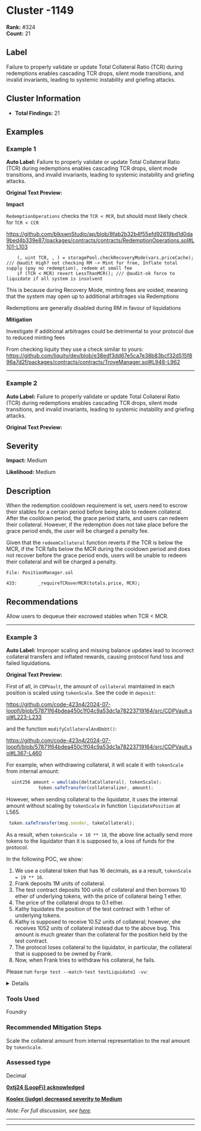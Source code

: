 # Cluster -1149

**Rank:** #324  
**Count:** 21  

## Label
Failure to properly validate or update Total Collateral Ratio (TCR) during redemptions enables cascading TCR drops, silent mode transitions, and invalid invariants, leading to systemic instability and griefing attacks.

## Cluster Information
- **Total Findings:** 21

## Examples

### Example 1

**Auto Label:** Failure to properly validate or update Total Collateral Ratio (TCR) during redemptions enables cascading TCR drops, silent mode transitions, and invalid invariants, leading to systemic instability and griefing attacks.  

**Original Text Preview:**

**Impact**

`RedemptionOperations` checks the `TCR < MCR`, but should most likely check for `TCR < CCR`

https://github.com/blkswnStudio/ap/blob/8fab2b32b4f55efd92819bd1d0da9bed4b339e87/packages/contracts/contracts/RedemptionOperations.sol#L101-L103

```solidity
    (, uint TCR, , ) = storagePool.checkRecoveryMode(vars.priceCache); /// @audit High? not checking RM -> Mint for free, Inflate total supply (pay no redemption), redeem at small fee
    if (TCR < MCR) revert LessThanMCR(); /// @audit-ok force to liquidate if all system is insolvent

```

This is because during Recovery Mode, minting fees are voided, meaning that the system may open up to additional arbitrages via Redemptions

Redemptions are generally disabled during RM in favour of liquidations


**Mitigation**

Investigate if additional arbitrages could be detrimental to your protocol due to reduced minting fees

From checking liquity they use a check similar to yours:
https://github.com/liquity/dev/blob/e38edf3dd67e5ca7e38b83bcf32d515f896a7d2f/packages/contracts/contracts/TroveManager.sol#L948-L962

---
### Example 2

**Auto Label:** Failure to properly validate or update Total Collateral Ratio (TCR) during redemptions enables cascading TCR drops, silent mode transitions, and invalid invariants, leading to systemic instability and griefing attacks.  

**Original Text Preview:**

## Severity

**Impact:** Medium

**Likelihood:** Medium

## Description

When the redemption cooldown requirement is set, users need to escrow their stables for a certain period before being able to redeem collateral. After the cooldown period, the grace period starts, and users can redeem their collateral. However, if the redemption does not take place before the grace period ends, the user will be charged a penalty fee.

Given that the `redeemCollateral` function reverts if the TCR is below the MCR, if the TCR falls below the MCR during the cooldown period and does not recover before the grace period ends, users will be unable to redeem their collateral and will be charged a penalty.

```solidity
File: PositionManager.sol

433:        _requireTCRoverMCR(totals.price, MCR);
```

## Recommendations

Allow users to dequeue their escrowed stables when TCR < MCR.

---
### Example 3

**Auto Label:** Improper scaling and missing balance updates lead to incorrect collateral transfers and inflated rewards, causing protocol fund loss and failed liquidations.  

**Original Text Preview:**

First of all, in `CDPVault`, the amount of `collateral` maintained in each position is scaled using `tokenScale`. See the code in `deposit`:

https://github.com/code-423n4/2024-07-loopfi/blob/57871f64bdea450c1f04c9a53dc1a78223719164/src/CDPVault.sol#L223-L233

and the function `modifyCollateralAndDebt()`:

https://github.com/code-423n4/2024-07-loopfi/blob/57871f64bdea450c1f04c9a53dc1a78223719164/src/CDPVault.sol#L367-L460

For example, when withdrawing collateral, it will scale it with `tokenScale` from internal amount:

```javascript
  uint256 amount = wmul(abs(deltaCollateral), tokenScale);
            token.safeTransfer(collateralizer, amount);
```

However, when sending collateral to the liquidator, it uses the internal amount without scaling by `tokenScale` in function `liquidatePosition` at L565.

```javascript
 token.safeTransfer(msg.sender, takeCollateral);
```

As a result, when `tokenScale < 10 ** 18`, the above line actually send more tokens to the liquidator than it is supposed to, a loss of funds for the protocol.

In the following POC, we show:

1. We use a collateral token that has 16 decimals, as a a result, `tokenScale = 19 ** 16`.
2. Frank deposits 1M units of collateral.
3. The test contract deposits 100 units of collateral and then borrows 10 ether of underlying tokens, with the price of collateral being 1 ether.
4. The price of the collateral drops to 0.1 ether.
5. Kathy liquidates the position of the test contract with 1 ether of underlying tokens.
6. Kathy is supposed to receive 10.52 units of collateral; however, she receives 1052 units of collateral instead due to the above bug. This amount is much greater than the collateral for the position held by the test contract.
7. The protocol loses collateral to the liquidator, in particular, the collateral that is supposed to be owned by Frank.
8. Now, when Frank tries to withdraw his collateral, he fails.

Please run `forge test --match-test testLiquidate1 -vv`:

<details>

```javascript
// SPDX-License-Identifier: UNLICENSED
pragma solidity ^0.8.19;

import "forge-std/console2.sol";
import {TestBase, ERC20PresetMinterPauser} from "../TestBase.sol";

import {IERC20} from "@openzeppelin/contracts/token/ERC20/IERC20.sol";
import {IERC20Metadata} from "@openzeppelin/contracts/token/ERC20/extensions/IERC20Metadata.sol";

import {IOracle} from "../../interfaces/IOracle.sol";
import {ICDPVaultBase} from "../../interfaces/ICDPVault.sol";
import {CDPVaultConstants, CDPVaultConfig} from "../../interfaces/ICDPVault.sol";
import {IPermission} from "../../interfaces/IPermission.sol";

import {WAD, wmul, wdiv, wpow, toInt256} from "../../utils/Math.sol";
import {CDPVault, VAULT_CONFIG_ROLE} from "../../CDPVault.sol";
import {console} from "forge-std/console.sol";
import {StdCheats} from "forge-std/StdCheats.sol";

contract MockTokenScaled is ERC20PresetMinterPauser {
    uint8 private _decimals;

    constructor(string memory name, string memory symbol, uint8 decimals_) ERC20PresetMinterPauser(name, symbol) {
        _decimals = decimals_;
    }

    function decimals() public view override returns (uint8) {
        return _decimals;
    }
}
import {CDPVault, VAULT_CONFIG_ROLE} from "../../CDPVault.sol";
import {console} from "forge-std/console.sol";

contract CDPVaultWrapper is CDPVault {
    constructor(CDPVaultConstants memory constants, CDPVaultConfig memory config) CDPVault(constants, config) {}
}

contract PositionOwner {
    constructor(IPermission vault) {
        // Allow deployer to modify Position
        vault.modifyPermission(msg.sender, true);
    }
}

contract CDPVaultTest is TestBase {
    MockTokenScaled tokenScaled;

    /*//////////////////////////////////////////////////////////////
                            HELPER FUNCTIONS
    //////////////////////////////////////////////////////////////*/

    function _depositCollateral(CDPVault vault, uint256 amount) internal {
        token.mint(address(this), amount);
        (uint256 collateralBefore, , , , , ) = vault.positions(address(this));
        token.approve(address(vault), amount);
        vault.deposit(address(this), amount);
        (uint256 collateralAfter, , , , , ) = vault.positions(address(this));
        assertEq(collateralAfter, collateralBefore + amount);
    }

    function _modifyCollateralAndDebt(CDPVault vault, int256 collateral, int256 debt) internal {
        if (debt < 0) {
            mockWETH.mint(address(this), uint256(-debt));
            mockWETH.approve(address(vault), uint256(-debt));
        }

        if (collateral > 0) {
            token.mint(address(this), uint256(collateral));
            token.approve(address(vault), uint256(collateral));
        }

        (uint256 collateralBefore, uint256 debtBefore, , , , ) = vault.positions(address(this));
        uint256 virtualDebtBefore = virtualDebt(vault, address(this));
        uint256 vaultCreditBefore = credit(address(this));

        vault.modifyCollateralAndDebt(address(this), address(this), address(this), collateral, debt);
        {
            (uint256 collateralAfter, uint256 debtAfter, , , , ) = vault.positions(address(this));
            assertEq(toInt256(collateralAfter), toInt256(collateralBefore) + collateral);
            assertEq(toInt256(debtAfter), toInt256(debtBefore) + debt);
        }

        uint256 virtualDebtAfter = virtualDebt(vault, address(this));
        int256 deltaDebt = toInt256(virtualDebtAfter) - toInt256(virtualDebtBefore);
        {
            uint256 tokensAfter = credit(address(this));
            assertEq(toInt256(tokensAfter), toInt256(vaultCreditBefore) + deltaDebt);
        }

        uint256 vaultCreditAfter = credit(address(this));
        assertEq(toInt256(vaultCreditBefore + virtualDebtAfter), toInt256(vaultCreditAfter + virtualDebtBefore));
        assertEq(toInt256(vaultCreditBefore + virtualDebtAfter), toInt256(vaultCreditAfter + virtualDebtBefore));
    }

    function _updateSpot(uint256 price) internal {
        oracle.updateSpot(address(token), price);
    }

    function _collateralizationRatio(CDPVault vault) internal view returns (uint256) {
        (uint256 collateral, , , , , ) = vault.positions(address(this));
        if (collateral == 0) return type(uint256).max;
        return wdiv(wmul(collateral, vault.spotPrice()), virtualDebt(vault, address(this)));
    }

    function _createVaultWrapper(uint256 liquidationRatio) private returns (CDPVaultWrapper vault) {
        CDPVaultConstants memory constants = _getDefaultVaultConstants();
        CDPVaultConfig memory config = _getDefaultVaultConfig();
        config.liquidationRatio = uint64(liquidationRatio);

        vault = new CDPVaultWrapper(constants, config);
    }

    function _setDebtCeiling(CDPVault vault, uint256 debtCeiling) internal {
        // cdm.setParameter(address(vault), "debtCeiling", debtCeiling);
        liquidityPool.setCreditManagerDebtLimit(address(vault), debtCeiling);
    }

    
    function printPosition(CDPVault vault, address p, string memory name) public{
        console2.log("\n =================================================");
        console2.log("position infor for ", name);

        (uint256 collateral, // [wad]
        uint256 debt, // [wad]
        uint256 lastDebtUpdate, // [timestamp]
        uint256 cumulativeIndexLastUpdate,
        uint192 cumulativeQuotaIndexLU,
        uint128 cumulativeQuotaInterest
        ) = vault.positions(p);

        console2.log("collateral: ", collateral);
        console2.log("debt: ", debt);
        console2.log("cumulativeQuotaInterest: ", cumulativeQuotaInterest);
        console2.log("lastUpdate: ", lastDebtUpdate);
        
        uint256 cumulativeIndexNow = liquidityPool.baseInterestIndex();
        uint256 cumulativeQuotaIndexNow = quotaKeeper.cumulativeIndex(address(tokenScaled));
        console2.log("cumulatveIndexNow: ", cumulativeIndexNow);
        console2.log("cumulativeIndexLastUpdate:", cumulativeIndexLastUpdate);
        console2.log("cumulativeQuotaIndexNow: ", cumulativeQuotaIndexNow);
        console2.log("cumulativeQuotaIndexLU: ", cumulativeQuotaIndexLU);
        console2.log("=================================================\n ");
    }

    
    function printBalances(address a, string memory name) public{
        console2.log("\n =================================================");
        console2.log("Balances for ", name);
        console2.log("Collateral balance: ", token.balanceOf(a));
        console2.log("borrow token balance: ", mockWETH.balanceOf(a));
        console2.log("=================================================\n ");
    }


function testLiquidate1() public{
        address Frank = makeAddr("Frank");
        address Kathy = makeAddr("Kathy");
        
        

        tokenScaled = new MockTokenScaled("TestToken", "TST", 16);  // 16 decimals

        CDPVault vault = createCDPVault(tokenScaled, 150 ether, 0, 1.25 ether, 1.0 ether, 0.95 ether);
        createGaugeAndSetGauge(address(vault), address(tokenScaled));

        // frank does a deposit 1M units
        tokenScaled.mint(Frank, 1000000*10**16);
        vm.startPrank(Frank);
        tokenScaled.approve(address(vault), 1000000*10**16); // 100 units
        vault.deposit(Frank, 1000000*10**16);
        vm.stopPrank();

        // this test contract does a deposit 100 units
        tokenScaled.mint(address(this), 100*10**16);
        tokenScaled.approve(address(vault), 100*10**16); // 100 units
        vault.deposit(address(this), 100*10**16);

        oracle.updateSpot(address(tokenScaled), 1 ether);
        vault.borrow(address(this), address(this), 10 ether);    // 10 ether debt, 100 units of collateral
         
        
        console2.log("\n \n --------------------liquidate now -----------------");
        oracle.updateSpot(address(tokenScaled), 0.1 ether);
        
        mockWETH.mint(Kathy, 1 ether);
        vm.startPrank(Kathy);
        mockWETH.approve(address(vault), 1 ether);
        vault.liquidatePosition(address(this), 1 ether);
        vm.stopPrank();

        printPosition(vault, address(this), "this position");
        console2.log("done");

        vm.startPrank(Frank);
        vm.expectRevert();  // not enough collatreral to withdraw now
        vault.withdraw(Frank, 1000000*10**16);
        vm.stopPrank();
}
}
```

</details>

### Tools Used

Foundry

### Recommended Mitigation Steps

Scale the collateral amount from internal representation to the real amount by `tokenScale`.

### Assessed type

Decimal

**[0xtj24 (LoopFi) acknowledged](https://github.com/code-423n4/2024-07-loopfi-findings/issues/223#event-14195872290)**

**[Koolex (judge) decreased severity to Medium](https://github.com/code-423n4/2024-07-loopfi-findings/issues/223#issuecomment-2442402623)**

*Note: For full discussion, see [here](https://github.com/code-423n4/2024-07-loopfi-findings/issues/223).*

***

---
